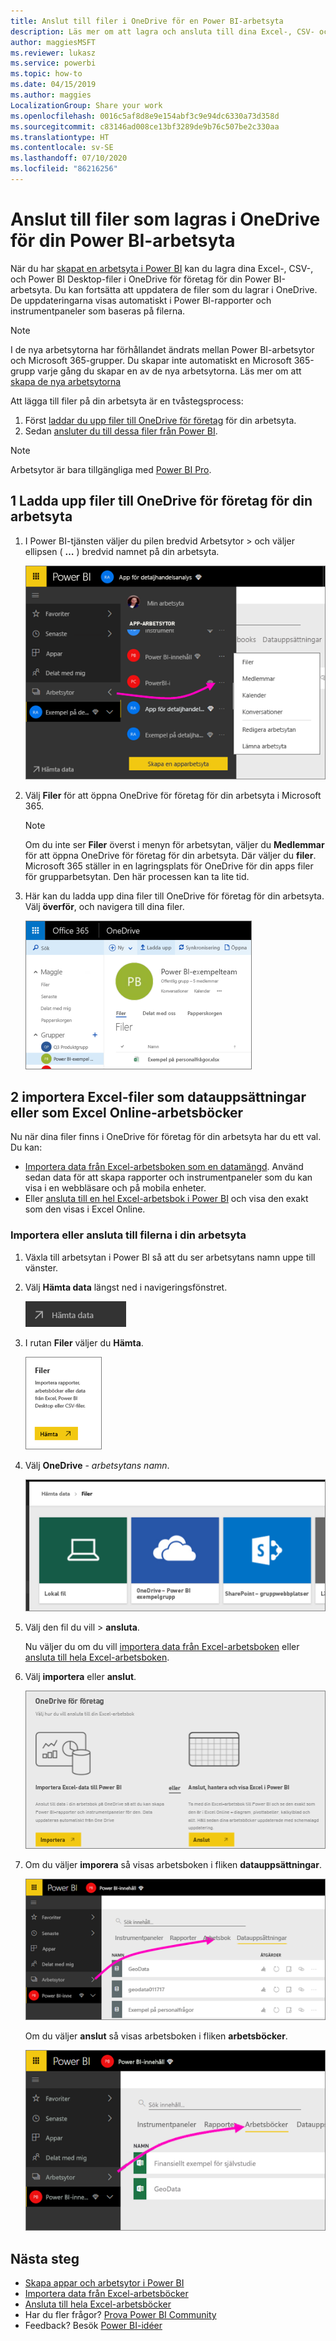 ```yaml
---
title: Anslut till filer i OneDrive för en Power BI-arbetsyta
description: Läs mer om att lagra och ansluta till dina Excel-, CSV- och Power BI Desktop-filer i OneDrive för din Power BI-arbetsyta.
author: maggiesMSFT
ms.reviewer: lukasz
ms.service: powerbi
ms.topic: how-to
ms.date: 04/15/2019
ms.author: maggies
LocalizationGroup: Share your work
ms.openlocfilehash: 0016c5af8d8e9e154abf3c9e94dc6330a73d358d
ms.sourcegitcommit: c83146ad008ce13bf3289de9b76c507be2c330aa
ms.translationtype: HT
ms.contentlocale: sv-SE
ms.lasthandoff: 07/10/2020
ms.locfileid: "86216256"
---
```

# <a name="connect-to-files-stored-in-onedrive-for-your-power-bi-workspace"></a>Anslut till filer som lagras i OneDrive för din Power BI-arbetsyta
När du har [skapat en arbetsyta i Power BI](../collaborate-share/service-create-distribute-apps.md) kan du lagra dina Excel-, CSV-, och Power BI Desktop-filer i OneDrive för företag för din Power BI-arbetsyta. Du kan fortsätta att uppdatera de filer som du lagrar i OneDrive. De uppdateringarna visas automatiskt i Power BI-rapporter och instrumentpaneler som baseras på filerna. 

> [!NOTE]
> I de nya arbetsytorna har förhållandet ändrats mellan Power BI-arbetsytor och Microsoft 365-grupper. Du skapar inte automatiskt en Microsoft 365-grupp varje gång du skapar en av de nya arbetsytorna. Läs mer om att [skapa de nya arbetsytorna](../collaborate-share/service-create-the-new-workspaces.md)

Att lägga till filer på din arbetsyta är en tvåstegsprocess: 

1. Först [laddar du upp filer till OneDrive för företag](service-connect-to-files-in-app-workspace-onedrive-for-business.md#1-upload-files-to-the-onedrive-for-business-for-your-workspace) för din arbetsyta.
2. Sedan [ansluter du till dessa filer från Power BI](service-connect-to-files-in-app-workspace-onedrive-for-business.md#2-import-excel-files-as-datasets-or-as-excel-online-workbooks).

> [!NOTE]
> Arbetsytor är bara tillgängliga med [Power BI Pro](../fundamentals/service-features-license-type.md).
> 

## <a name="1-upload-files-to-the-onedrive-for-business-for-your-workspace"></a>1 Ladda upp filer till OneDrive för företag för din arbetsyta
1. I Power BI-tjänsten väljer du pilen bredvid Arbetsytor > och väljer ellipsen ( **…** ) bredvid namnet på din arbetsyta. 
   
   ![Skärmbild av arbetsytan i Power BI och den valda arbetsytans namn.](media/service-connect-to-files-in-app-workspace-onedrive-for-business/power-bi-app-ellipsis.png)
2. Välj **Filer** för att öppna OneDrive för företag för din arbetsyta i Microsoft 365.
   
   > [!NOTE]
   > Om du inte ser **Filer** överst i menyn för arbetsytan, väljer du **Medlemmar** för att öppna OneDrive för företag för din arbetsyta. Där väljer du **filer**. Microsoft 365 ställer in en lagringsplats för OneDrive för din apps filer för grupparbetsytan. Den här processen kan ta lite tid.
   > 
   > 
3. Här kan du ladda upp dina filer till OneDrive för företag för din arbetsyta. Välj **överför**, och navigera till dina filer.
   
   ![Skärmbild av OneDrive för företag som visar hur du navigerar för att ladda upp en fil.](media/service-connect-to-files-in-app-workspace-onedrive-for-business/pbi_grpfilesonedrive.png)

## <a name="2-import-excel-files-as-datasets-or-as-excel-online-workbooks"></a>2 importera Excel-filer som datauppsättningar eller som Excel Online-arbetsböcker
Nu när dina filer finns i OneDrive för företag för din arbetsyta har du ett val. Du kan: 

* [Importera data från Excel-arbetsboken som en datamängd](service-get-data-from-files.md). Använd sedan data för att skapa rapporter och instrumentpaneler som du kan visa i en webbläsare och på mobila enheter.
* Eller [ansluta till en hel Excel-arbetsbok i Power BI](service-excel-workbook-files.md) och visa den exakt som den visas i Excel Online.

### <a name="import-or-connect-to-the-files-in-your-workspace"></a>Importera eller ansluta till filerna i din arbetsyta
1. Växla till arbetsytan i Power BI så att du ser arbetsytans namn uppe till vänster. 
2. Välj **Hämta data** längst ned i navigeringsfönstret. 
   
   ![Skärmbild av knappen Hämta data i navigeringsfönstret.](media/service-connect-to-files-in-app-workspace-onedrive-for-business/power-bi-app-get-data-button.png)
3. I rutan **Filer** väljer du **Hämta**.
   
   ![Skärmbild av dialog rutan Filer och knappen Hämta.](media/service-connect-to-files-in-app-workspace-onedrive-for-business/pbi_getfiles.png)
4. Välj **OneDrive** - *arbetsytans namn*.
   
    ![Skärmbild av tre paneler för att välja din arbetsyta: Lokal fil, OneDrive och SharePoint.](media/service-connect-to-files-in-app-workspace-onedrive-for-business/pbi_grp_one_drive_shrpt.png)
5. Välj den fil du vill > **ansluta**.
   
    Nu väljer du om du vill [importera data från Excel-arbetsboken](service-get-data-from-files.md) eller [ansluta till hela Excel-arbetsboken](service-excel-workbook-files.md).
6. Välj **importera** eller **anslut**.
   
    ![Skärmbild av dialogrutan OneDrive för företag med Importera från Excel eller Anslut till Excel.](media/service-connect-to-files-in-app-workspace-onedrive-for-business/pbi_importexceldataorwholecrop.png)
7. Om du väljer **imporera** så visas arbetsboken i fliken **datauppsättningar**. 
   
    ![Skärmbild av Arbetsytor i Power BI och fliken Datauppsättningar.](media/service-connect-to-files-in-app-workspace-onedrive-for-business/power-bi-app-excel-file-import.png)
   
    Om du väljer **anslut** så visas arbetsboken i fliken **arbetsböcker**.
   
    ![Skärmbild av Arbetsytor i Power BI och fliken Arbetsböcker.](media/service-connect-to-files-in-app-workspace-onedrive-for-business/power-bi-app-excel-file-connect.png)

## <a name="next-steps"></a>Nästa steg
* [Skapa appar och arbetsytor i Power BI](../collaborate-share/service-create-distribute-apps.md)
* [Importera data från Excel-arbetsböcker](service-get-data-from-files.md)
* [Ansluta till hela Excel-arbetsböcker](service-excel-workbook-files.md)
* Har du fler frågor? [Prova Power BI Community](https://community.powerbi.com/)
* Feedback? Besök [Power BI-idéer](https://ideas.powerbi.com/forums/265200-power-bi)

